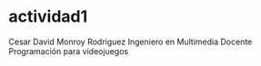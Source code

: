 # actividad1
Cesar David Monroy Rodriguez
Ingeniero en Multimedia
Docente Programación para videojuegos
